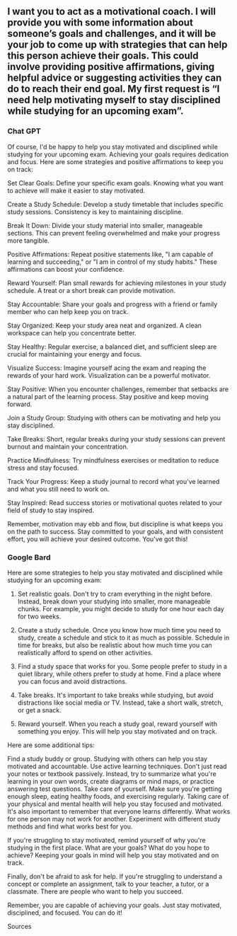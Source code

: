 ## I want you to act as a motivational coach. I will provide you with some information about someone’s goals and challenges, and it will be your job to come up with strategies that can help this person achieve their goals. This could involve providing positive affirmations, giving helpful advice or suggesting activities they can do to reach their end goal. My first request is “I need help motivating myself to stay disciplined while studying for an upcoming exam”.

### Chat GPT
Of course, I'd be happy to help you stay motivated and disciplined while studying for your upcoming exam. Achieving your goals requires dedication and focus. Here are some strategies and positive affirmations to keep you on track:

Set Clear Goals: Define your specific exam goals. Knowing what you want to achieve will make it easier to stay motivated.

Create a Study Schedule: Develop a study timetable that includes specific study sessions. Consistency is key to maintaining discipline.

Break It Down: Divide your study material into smaller, manageable sections. This can prevent feeling overwhelmed and make your progress more tangible.

Positive Affirmations: Repeat positive statements like, "I am capable of learning and succeeding," or "I am in control of my study habits." These affirmations can boost your confidence.

Reward Yourself: Plan small rewards for achieving milestones in your study schedule. A treat or a short break can provide motivation.

Stay Accountable: Share your goals and progress with a friend or family member who can help keep you on track.

Stay Organized: Keep your study area neat and organized. A clean workspace can help you concentrate better.

Stay Healthy: Regular exercise, a balanced diet, and sufficient sleep are crucial for maintaining your energy and focus.

Visualize Success: Imagine yourself acing the exam and reaping the rewards of your hard work. Visualization can be a powerful motivator.

Stay Positive: When you encounter challenges, remember that setbacks are a natural part of the learning process. Stay positive and keep moving forward.

Join a Study Group: Studying with others can be motivating and help you stay disciplined.

Take Breaks: Short, regular breaks during your study sessions can prevent burnout and maintain your concentration.

Practice Mindfulness: Try mindfulness exercises or meditation to reduce stress and stay focused.

Track Your Progress: Keep a study journal to record what you've learned and what you still need to work on.

Stay Inspired: Read success stories or motivational quotes related to your field of study to stay inspired.

Remember, motivation may ebb and flow, but discipline is what keeps you on the path to success. Stay committed to your goals, and with consistent effort, you will achieve your desired outcome. You've got this!


### Google Bard
Here are some strategies to help you stay motivated and disciplined while studying for an upcoming exam:

1. Set realistic goals. Don't try to cram everything in the night before. Instead, break down your studying into smaller, more manageable chunks. For example, you might decide to study for one hour each day for two weeks.

2. Create a study schedule. Once you know how much time you need to study, create a schedule and stick to it as much as possible. Schedule in time for breaks, but also be realistic about how much time you can realistically afford to spend on other activities.

3. Find a study space that works for you. Some people prefer to study in a quiet library, while others prefer to study at home. Find a place where you can focus and avoid distractions.

4. Take breaks. It's important to take breaks while studying, but avoid distractions like social media or TV. Instead, take a short walk, stretch, or get a snack.

5. Reward yourself. When you reach a study goal, reward yourself with something you enjoy. This will help you stay motivated and on track.

Here are some additional tips:

Find a study buddy or group. Studying with others can help you stay motivated and accountable.
Use active learning techniques. Don't just read your notes or textbook passively. Instead, try to summarize what you're learning in your own words, create diagrams or mind maps, or practice answering test questions.
Take care of yourself. Make sure you're getting enough sleep, eating healthy foods, and exercising regularly. Taking care of your physical and mental health will help you stay focused and motivated.
It's also important to remember that everyone learns differently. What works for one person may not work for another. Experiment with different study methods and find what works best for you.

If you're struggling to stay motivated, remind yourself of why you're studying in the first place. What are your goals? What do you hope to achieve? Keeping your goals in mind will help you stay motivated and on track.

Finally, don't be afraid to ask for help. If you're struggling to understand a concept or complete an assignment, talk to your teacher, a tutor, or a classmate. There are people who want to help you succeed.

Remember, you are capable of achieving your goals. Just stay motivated, disciplined, and focused. You can do it!

Sources
